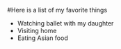 #Here is a list of my favorite things
- Watching ballet with my daughter
- Visiting home
- Eating Asian food
